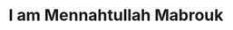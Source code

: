 # I am Mennahtullah Mabrouk

<div style="background-image: url('https://i.imgur.com/CCVH87I.gif'); background-repeat: no-repeat; background-attachment: fixed; background-size: cover; height: 100vh;">
</div>

[![YouTube](https://img.shields.io/badge/-YouTube-lavender?style=for-the-badge&logo=youtube)](https://youtube.com/@sepa5794) [![LinkedIn](https://img.shields.io/badge/-LinkedIn-purple?style=for-the-badge&logo=linkedin&logoColor=white)](https://www.linkedin.com/in/mennahtullah-sameh)

